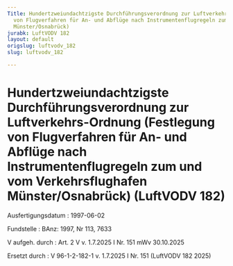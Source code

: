 ```yaml
---
Title: Hundertzweiundachtzigste Durchführungsverordnung zur Luftverkehrs-Ordnung (Festlegung
  von Flugverfahren für An- und Abflüge nach Instrumentenflugregeln zum und vom Verkehrsflughafen
  Münster/Osnabrück)
jurabk: LuftVODV 182
layout: default
origslug: luftvodv_182
slug: luftvodv_182

---
```


# Hundertzweiundachtzigste Durchführungsverordnung zur Luftverkehrs-Ordnung (Festlegung von Flugverfahren für An- und Abflüge nach Instrumentenflugregeln zum und vom Verkehrsflughafen Münster/Osnabrück) (LuftVODV 182)

Ausfertigungsdatum
:   1997-06-02

Fundstelle
:   BAnz: 1997, Nr 113, 7633

V aufgeh. durch
:   Art. 2 V v. 1.7.2025 I Nr. 151 mWv 30.10.2025

Ersetzt durch
:   V 96-1-2-182-1 v. 1.7.2025 I Nr. 151 (LuftVODV 182 2025)

